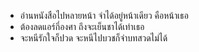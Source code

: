 - อ่านหนังสือไปหลายหน้า จำได้อยู่หน้าเดียว คือหน้าเธอ
- ต้องลดแอร์กี่องศา ถึงจะเย็นชาได้เท่าเธอ
- จะหนีรักใจก็ปวด จะหนีไปบวชก็จำบทสวดไม่ได้
